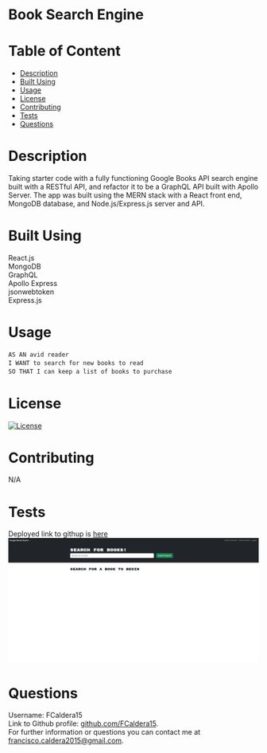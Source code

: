 # Book Search Engine

# Table of Content

<ul>
<li><a href="#description">Description</a></li>
<li><a href="#built-using">Built Using</a></li>
<li><a href="#usage">Usage</a></li>
<li><a href="#license">License</a></li>
<li><a href="#contributing">Contributing</a></li>
<li><a href="#tests">Tests</a></li>
<li><a href="#questions">Questions</a></li>
</ul>

# Description

Taking starter code with a fully functioning Google Books API search engine built with a RESTful API, and refactor it to be a GraphQL API built with Apollo Server. The app was built using the MERN stack with a React front end, MongoDB database, and Node.js/Express.js server and API.

# Built Using

React.js<br />
MongoDB<br />
GraphQL<br />
Apollo Express<br />
jsonwebtoken<br />
Express.js<br />

# Usage

```md
AS AN avid reader
I WANT to search for new books to read
SO THAT I can keep a list of books to purchase
```

# License

[![License](https://img.shields.io/badge/License-Apache_2.0-blue.svg)](https://opensource.org/licenses/Apache-2.0)

# Contributing

N/A

# Tests

Deployed link to githup is [here](https://infinite-ocean-14632.herokuapp.com/) <br />
![alt text](</Screenshot%20(33).png>)

# Questions

Username: FCaldera15 <br />
Link to Github profile: [github.com/FCaldera15](github.com/FCaldera15). <br />
For further information or questions you can contact me at [francisco.caldera2015@gmail.com](francisco.caldera2015@gmail.com).
